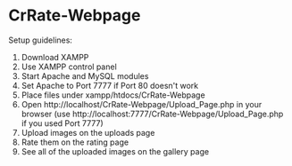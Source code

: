 # CrRate-Webpage

Setup guidelines:
1. Download XAMPP
2. Use XAMPP control panel
3. Start Apache and MySQL modules
4. Set Apache to Port 7777 if Port 80 doesn't work
5. Place files under xampp/htdocs/CrRate-Webpage
6. Open http://localhost/CrRate-Webpage/Upload_Page.php in your browser (use http://localhost:7777/CrRate-Webpage/Upload_Page.php if you used Port 7777)
7. Upload images on the uploads page
8. Rate them on the rating page
9. See all of the uploaded images on the gallery page
